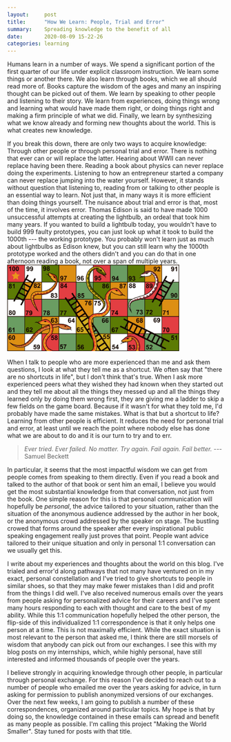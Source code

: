 ```yaml
---
layout:		post
title:		"How We Learn: People, Trial and Error"
summary:	Spreading knowledge to the benefit of all
date:		2020-08-09 15-22-26
categories:	learning
---
```


Humans learn in a number of ways. We spend a significant portion of the first quarter of our life under explicit classroom instruction. We learn some things or another there. We also learn through books, which we all should read more of. Books capture the wisdom of the ages and many an inspiring thought can be picked out of them. We learn by speaking to other people and listening to their story. We learn from experiences, doing things wrong and learning what would have made them right, or doing things right and making a firm principle of what we did. Finally, we learn by synthesizing what we know already and forming new thoughts about the world. This is what creates new knowledge.

If you break this down, there are only two ways to acquire knowledge: Through other people or through personal trial and error. There is nothing that ever can or will replace the latter. Hearing about WWII can never replace having been there. Reading a book about physics can never replace doing the experiments. Listening to how an entrepreneur started a company can never replace jumping into the water yourself. However, it stands without question that listening to, reading from or talking to other people is an essential way to learn. Not just that, in many ways it is more efficient than doing things yourself. The nuisance about trial and error is that, most of the time, it involves error. Thomas Edison is said to have made 1000 unsuccessful attempts at creating the lightbulb, an ordeal that took him many years. If you wanted to build a lightbulb today, you wouldn't have to build 999 faulty prototypes, you can just look up what it took to build the 1000th --- the working prototype. You probably won't learn just as much about lightbulbs as Edison knew, but you can still learn why the 1000th prototype worked and the others didn't and you can do that in one afternoon reading a book, not over a span of multiple years.
<img src="/images/mws/snakes.jpg" style="height: 200px"/>

When I talk to people who are more experienced than me and ask them questions, I look at what they tell me as a shortcut. We often say that "there are no shortcuts in life", but I don't think that's true. When I ask more experienced peers what they wished they had known when they started out and they tell me about all the things they messed up and all the things they learned only by doing them wrong first, they are giving me a ladder to skip a few fields on the game board. Because if it wasn't for what they told me, I'd probably have made the same mistakes. What is that but a shortcut to life? Learning from other people is efficient. It reduces the need for personal trial and error, at least until we reach the point where nobody else has done what we are about to do and it is our turn to try and to err.

> *Ever tried. Ever failed. No matter. Try again. Fail again. Fail better.* --- Samuel Beckett

In particular, it seems that the most impactful wisdom we can get from people comes from speaking to them directly. Even if you read a book and talked to the author of that book or sent him an email, I believe you would get the most substantial knowledge from that conversation, not just from the book. One simple reason for this is that personal communication will hopefully be *personal*, the advice tailored to your situation, rather than the situation of the anonymous audience addressed by the author in her book, or the anonymous crowd addressed by the speaker on stage. The bustling crowed that forms around the speaker after every inspirational public speaking engagement really just proves that point. People want advice tailored to their unique situation and only in personal 1:1 conversation can we usually get this.

I write about my experiences and thoughts about the world on this blog. I've trialed and error'd along pathways that not many have ventured on in my exact, personal constellation and I've tried to give shortcuts to people in similar shoes, so that they may make fewer mistakes than I did and profit from the things I did well. I've also received numerous emails over the years from people asking for personalized advice for their careers and I've spent many hours responding to each with thought and care to the best of my ability. While this 1:1 communication hopefully helped the other person, the flip-side of this individualized 1:1 correspondence is that it only helps one person at a time. This is not maximally efficient. While the exact situation is most relevant to the person that asked me, I think there are still morsels of wisdom that anybody can pick out from our exchanges. I see this with my blog posts on my internships, which, while highly personal, have still interested and informed thousands of people over the years.

I believe strongly in acquiring knowledge through other people, in particular through personal exchange. For this reason I've decided to reach out to a number of people who emailed me over the years asking for advice, in turn asking for permission to publish anonymized versions of our exchanges. Over the next few weeks, I am going to publish a number of these correspondences, organized around particular topics. My hope is that by doing so, the knowledge contained in these emails can spread and benefit as many people as possible. I'm calling this project "Making the World Smaller". Stay tuned for posts with that title.